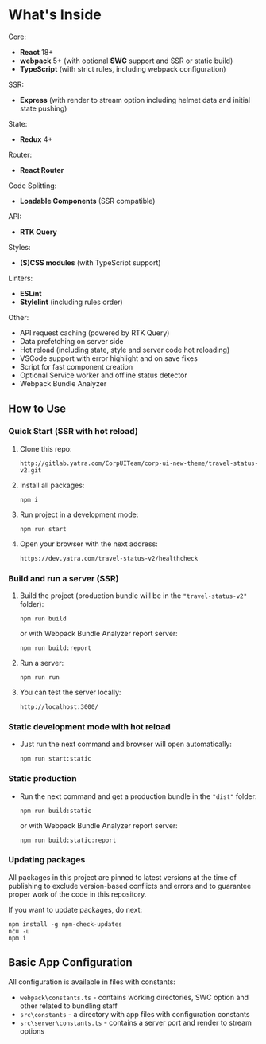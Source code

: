 # What's Inside

Core:

- **React** 18+
- **webpack** 5+ (with optional **SWC** support and SSR or static build)
- **TypeScript** (with strict rules, including  webpack configuration)

SSR:

- **Express** (with render to stream option including helmet data and initial state pushing)

State:

- **Redux** 4+

Router:

- **React Router**

Code Splitting:

- **Loadable Components** (SSR compatible)

API:

- **RTK Query**

Styles:

- **(S)CSS modules** (with TypeScript support)

Linters:

- **ESLint**
- **Stylelint** (including rules order)


Other:

- API request caching (powered by RTK Query)
- Data prefetching on server side
- Hot reload (including state, style and server code hot reloading)
- VSCode support with error highlight and on save fixes
- Script for fast component creation
- Optional Service worker and offline status detector
- Webpack Bundle Analyzer

## How to Use

### Quick Start (SSR with hot reload)

1. Clone this repo:

   `http://gitlab.yatra.com/CorpUITeam/corp-ui-new-theme/travel-status-v2.git`

2. Install all packages:

   `npm i`

3. Run project in a development mode:

   `npm run start`

4. Open your browser with the next address:

   `https://dev.yatra.com/travel-status-v2/healthcheck`

### Build and run a server (SSR)

1. Build the project (production bundle will be in the `"travel-status-v2"` folder):

    `npm run build`

    or with Webpack Bundle Analyzer report server:

    `npm run build:report`

2. Run a server:

    `npm run run`

3. You can test the server locally:

    `http://localhost:3000/`

### Static development mode with hot reload

- Just run the next command and browser will open automatically:

  `npm run start:static`

### Static production

- Run the next command and get a production bundle in the `"dist"` folder:

  `npm run build:static`

  or with Webpack Bundle Analyzer report server:

  `npm run build:static:report`

### Updating packages

All packages in this project are pinned to latest versions at the time of publishing to exclude version-based conflicts and errors and to guarantee proper work of the code in this repository.

If you want to update packages, do next:

```
npm install -g npm-check-updates
ncu -u
npm i
```

## Basic App Configuration

All configuration is available in files with constants:

- `webpack\constants.ts` - contains working directories, SWC option and other related to bundling staff
- `src\constants` - a directory with app files with configuration constants
- `src\server\constants.ts` - contains a server port and render to stream options

